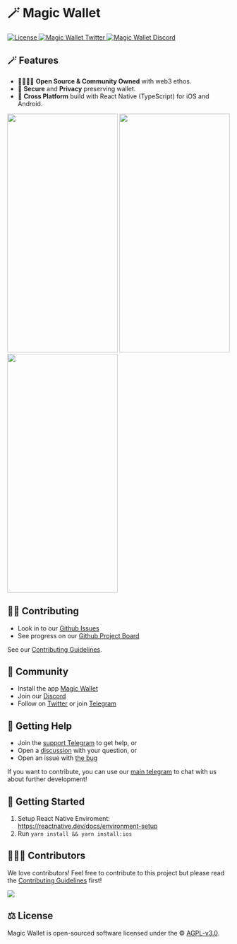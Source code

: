 # 🪄 Magic Wallet 

<div align="left">
    <a href="https://github.com/magicwallet/wallet/blob/main/LICENSE">
        <img src="https://badgen.net/github/license/magicwallet/wallet" alt="License">
    </a>
    <a href="https://twitter.com/MagicWalletApp">
        <img src="https://img.shields.io/twitter/follow/MagicWalletApp?label=MagicWallet&style=flat&logo=twitter&color=1DA1F2" alt="Magic Wallet Twitter">
    </a>
    <a href="https://discord.gg/aWkq5sj7SY">
        <img src="https://img.shields.io/discord/974531300394434630?style=plastic" alt="Magic Wallet Discord">
    </a>
</div>

## 🪄 Features

- 👨‍👩‍👧‍👦 **Open Source & Community Owned** with web3 ethos.
- 🔑 **Secure** and **Privacy** preserving wallet.
- 📱 **Cross Platform** build with React Native (TypeScript) for iOS and Android.

<img src="https://assets.magicwallet.org/screenshots/wallet.png" alt="" width="250" height="540" /> 
<img src="https://assets.magicwallet.org/screenshots/buy.png" alt="" width="250" height="540" />
<img src="https://assets.magicwallet.org/screenshots/collectibles.png" alt="" width="250" height="540" />

## 🏄‍♂️ Contributing

- Look in to our [Github Issues](https://github.com/magicwallet/wallet/issues)
- See progress on our [Github Project Board](https://github.com/orgs/magicwallet/projects/1)

See our [Contributing Guidelines](./CONTRIBUTING.md).

## 🥰 Community

- Install the app [Magic Wallet](https://magicwallet.org)
- Join our [Discord](https://discord.gg/aWkq5sj7SY)
- Follow on [Twitter](http://twitter.com/MagicWalletApp) or join [Telegram](https://t.me/magicwallet)

## 🙋 Getting Help

- Join the [support Telegram](https://t.me/magicwallet_developers) to get help, or
- Open a [discussion](https://github.com/magicwallet/wallet/discussions/new) with your question, or
- Open an issue with [the bug](https://github.com/magicwallet/wallet/issues/new)

If you want to contribute, you can use our [main telegram](https://t.me/magicwallet_developers) to chat with us about further development!

## 🚀 Getting Started

1. Setup React Native Enviroment: https://reactnative.dev/docs/environment-setup
2. Run `yarn install && yarn install:ios`

## 👨‍👧‍👦 Contributors

We love contributors! Feel free to contribute to this project but please read the [Contributing Guidelines](CONTRIBUTING.md) first!

<a href="https://github.com/magicwallet/wallet/graphs/contributors">
  <img src="https://contrib.rocks/image?repo=magicwallet/wallet&max=300&columns=12&anon=0" />
</a>

## ⚖️ License

Magic Wallet is open-sourced software licensed under the © [AGPL-v3.0](LICENSE).
